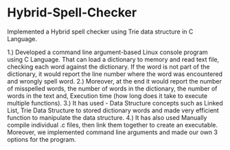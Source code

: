 # Hybrid-Spell-Checker
Implemented a Hybrid spell checker using Trie data structure in C Language.

1.)	Developed a command line argument-based Linux console program using C Language. That can load a dictionary to memory and read text
	file, checking each word against the dictionary. If the word is not part of the dictionary, it would report the line number where
	the word was encountered and wrongly spell word.
2.)	Moreover, at the end it would report the number of misspelled words, the number of words in the dictionary, the number of words in
	the text and, Execution time (how long does it take to execute multiple functions).
3.)	It has used - Data Structure concepts such as Linked List, Trie Data Structure to stored dictionary words and made very efficient
	function to manipulate the data structure.
4.)	It has also used Manually compile individual .c files, then link them together to create an executable. Moreover, we implemented
	command line arguments and made our own 3 options for the program.